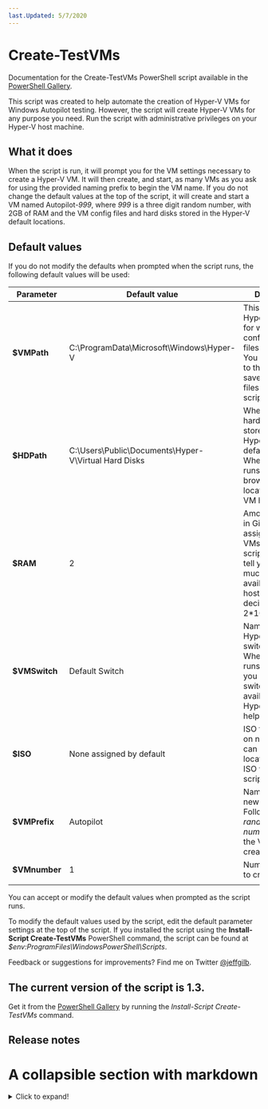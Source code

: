 ```yaml
---
last.Updated: 5/7/2020
---
```



# Create-TestVMs
Documentation for the Create-TestVMs PowerShell script available in the [PowerShell Gallery](https://www.powershellgallery.com/packages/Create-TestVMs/1.3).

This script was created to help automate the creation of Hyper-V VMs for Windows Autopilot testing. However, the script will create Hyper-V VMs for any purpose you need. Run the script with administrative privileges on your Hyper-V host machine.

## What it does
When the script is run, it will prompt you for the VM settings necessary to create a Hyper-V VM. It will then create, and start, as many VMs as you ask for using the provided naming prefix to begin the VM name. If you do not change the default values at the top of the script, it will create and start a VM named Autopilot-*999*, where *999* is a three digit random number, with 2GB of RAM and the VM config files and hard disks stored in the Hyper-V default locations. 

## Default values
If you do not modify the defaults when prompted when the script runs, the following default values will be used:

|Parameter|Default value|Description|
|-----|-----|-----|
|**$VMPath**|C:\ProgramData\Microsoft\Windows\Hyper-V|This is the default Hyper-V setting for where VM configuration files are stored. You can browse to the location to save VM config files when the script runs.|
|**$HDPath**|C:\Users\Public\Documents\Hyper-V\Virtual Hard Disks|Where the VM hard disks will be stored. This is the Hyper-V server default location. When the script runs, you can browse to the location to save VM hard disks.|
|**$RAM**|2|Amount of RAM in Gigabytes to assign to new VMs. When the script runs, it will tell you how much RAM is available on your host to help you decide (2GB = 2*1073741824).|
|**$VMSwitch**|Default Switch|Name of the Hyper-V virtual switch to use. When the script runs, it will tell you what virtual switches are available on your Hyper-V host to help you decide.|
|**$ISO**|None assigned by default|ISO file to mount on new VMs. You can browse to the location of the ISO when the script runs.|
|**$VMPrefix**|Autopilot|Name prefix for new VMs. Followed by -*<3 random numbers>* when the VM is created.|
|**$VMnumber**|1|Number of VMs to create.|
|   |   |   |

You can accept or modify the default values when prompted as the script runs.

To modify the default values used by the script, edit the default parameter settings at the top of the script. If you installed the script using the **Install-Script Create-TestVMs** PowerShell command, the script can be found at *$env:ProgramFiles\WindowsPowerShell\Scripts*.

Feedback or suggestions for improvements? Find me on Twitter [@jeffgilb](https://twitter.com/jeffgilb). 

## The current version of the script is 1.3.
Get it from the [PowerShell Gallery](https://www.powershellgallery.com/packages/Create-TestVMs/1.3) by running the *Install-Script Create-TestVMs* command.

## Release notes

# A collapsible section with markdown
<details>
  <summary>Click to expand!</summary>
  
  ## Heading
  1. A numbered
  2. list
     * With some
     * Sub bullets
</details>

<!--

<details>
  <summary>Version 1 Release notes</summary>

### Version 1.0

* Original published version.

### Versions 1.1 - Version 1.3

* Minor bug fixes.

### Coming in v2

* Version displayed in PowerShell console title
* Ability to use and set the Hyper-V host's default VM storage settings instead of Hyper-V defaults
* Ability to use custom VHDX files with differencing disks
* Ability create VMs without a network connection

</details>
-->